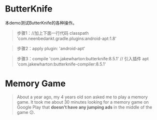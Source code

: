 # ButterKnife
本demo测试ButterKnife的各种操作。
> 步骤1：//加上下面一行代码
        classpath 'com.neenbedankt.gradle.plugins:android-apt:1.8'

> 步骤2：apply plugin: 'android-apt'

> 步骤3：compile 'com.jakewharton:butterknife:8.5.1'
> // 引入插件
> apt 'com.jakewharton:butterknife-compiler:8.5.1'
# Memory Game

> About a year ago, my 4 years old son asked me to play a memory game. It took me about 30 minutes looking for a memory game on Google Play that **doesn't have any jumping ads** in the middle of the game :confused:. 


